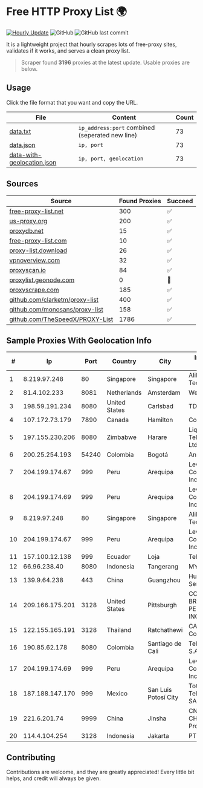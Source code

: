 
# Free HTTP Proxy List 🌍

[![Hourly Update](https://github.com/mertguvencli/http-proxy-list/actions/workflows/main.yml/badge.svg?branch=main)](https://github.com/mertguvencli/http-proxy-list/actions/workflows/main.yml)
![GitHub](https://img.shields.io/github/license/mertguvencli/http-proxy-list)
![GitHub last commit](https://img.shields.io/github/last-commit/mertguvencli/http-proxy-list)

It is a lightweight project that hourly scrapes lots of free-proxy sites, validates if it works, and serves a clean proxy list.


> Scraper found **3196** proxies at the latest update. Usable proxies are below.

## Usage

Click the file format that you want and copy the URL.


|File|Content|Count|
|----|-------|-----|
|[data.txt](https://raw.githubusercontent.com/mertguvencli/http-proxy-list/main/proxy-list/data.txt)|`ip_address:port` combined (seperated new line)|73|
|[data.json](https://raw.githubusercontent.com/mertguvencli/http-proxy-list/main/proxy-list/data.json)|`ip, port`|73|
|[data-with-geolocation.json](https://raw.githubusercontent.com/mertguvencli/http-proxy-list/main/proxy-list/data-with-geolocation.json)|`ip, port, geolocation`|73|

## Sources

|Source|Found Proxies|Succeed|
|------|-------------|-------|
|[free-proxy-list.net](https://free-proxy-list.net)|300|✅|
|[us-proxy.org](https://www.us-proxy.org)|200|✅|
|[proxydb.net](http://proxydb.net)|15|✅|
|[free-proxy-list.com](https://free-proxy-list.com/?page=&port=&type%5B%5D=http&type%5B%5D=https&up_time=0&search=Search)|10|✅|
|[proxy-list.download](https://www.proxy-list.download/HTTP)|26|✅|
|[vpnoverview.com](https://vpnoverview.com/privacy/anonymous-browsing/free-proxy-servers)|32|✅|
|[proxyscan.io](https://www.proxyscan.io)|84|✅|
|[proxylist.geonode.com](https://proxylist.geonode.com/api/proxy-list?limit=300&page=1&sort_by=lastChecked&sort_type=desc&protocols=http,https)|0|🚫|
|[proxyscrape.com](https://api.proxyscrape.com/v2/?request=displayproxies&protocol=http&timeout=10000&country=all&ssl=all&anonymity=all)|185|✅|
|[github.com/clarketm/proxy-list](https://raw.githubusercontent.com/clarketm/proxy-list/master/proxy-list-raw.txt)|400|✅|
|[github.com/monosans/proxy-list](https://raw.githubusercontent.com/monosans/proxy-list/main/proxies/http.txt)|158|✅|
|[github.com/TheSpeedX/PROXY-List](https://raw.githubusercontent.com/TheSpeedX/PROXY-List/master/http.txt)|1786|✅|


## Sample Proxies With Geolocation Info

|#|Ip|Port|Country|City|Internet Service Provider|
|-|--|----|-------|----|-------------------------|
|1|8.219.97.248|80|Singapore|Singapore|Alibaba (US) Technology Co., Ltd.|
|2|81.4.102.233|8081|Netherlands|Amsterdam|WeservIT|
|3|198.59.191.234|8080|United States|Carlsbad|TDS TELECOM|
|4|107.172.73.179|7890|Canada|Hamilton|ColoCrossing|
|5|197.155.230.206|8080|Zimbabwe|Harare|Liquid Telecommunications Ltd|
|6|200.25.254.193|54240|Colombia|Bogotá|Andinet ON Line|
|7|204.199.174.67|999|Peru|Arequipa|Level 3 Communications, Inc.|
|8|204.199.174.69|999|Peru|Arequipa|Level 3 Communications, Inc.|
|9|8.219.97.248|80|Singapore|Singapore|Alibaba (US) Technology Co., Ltd.|
|10|204.199.174.67|999|Peru|Arequipa|Level 3 Communications, Inc.|
|11|157.100.12.138|999|Ecuador|Loja|Telconet S.A|
|12|66.96.238.40|8080|Indonesia|Tangerang|MYREPUBLIC|
|13|139.9.64.238|443|China|Guangzhou|Huawei Cloud Service data center|
|14|209.166.175.201|3128|United States|Pittsburgh|CONTINENTAL BROADBAND PENNSYLVANIA, INC.|
|15|122.155.165.191|3128|Thailand|Ratchathewi|CAT Telecom Public Company Limited|
|16|190.85.62.178|8080|Colombia|Santiago de Cali|Telmex Colombia S.A.|
|17|204.199.174.69|999|Peru|Arequipa|Level 3 Communications, Inc.|
|18|187.188.147.170|999|Mexico|San Luis Potosí City|Total Play Telecomunicaciones SA De CV|
|19|221.6.201.74|9999|China|Jinsha|CNC Group CHINA169 Jiangsu Province Network|
|20|114.4.104.254|3128|Indonesia|Jakarta|PT. INDOSAT Tbk|



## Contributing

Contributions are welcome, and they are greatly appreciated! Every
little bit helps, and credit will always be given.

